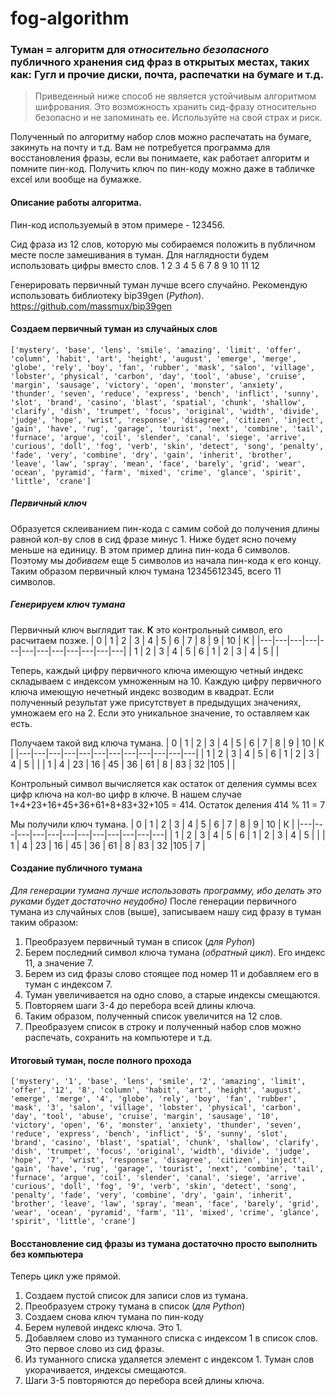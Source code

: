 # fog-algorithm

### Туман = алгоритм для _относительно безопасного_ публичного хранения сид фраз в открытых местах, таких как: Гугл и прочие диски, почта, распечатки на бумаге и т.д.

> Приведенный ниже способ не является устойчивым алгоритмом шифрования. Это возможность хранить сид-фразу относительно безопасно и не запоминать ее. Используйте на свой страх и риск.

Полученный по алгоритму набор слов можно распечатать на бумаге, закинуть на почту и т.д. 
Вам не потребуется программа для восстановления фразы, если вы понимаете, как работает алгоритм и помните пин-код.
Получить ключ по пин-коду можно даже в табличке excel или вообще на бумажке.


#### Описание работы алгоритма.

Пин-код используемый в этом примере - 123456.

Сид фраза из 12 слов, которую мы собираемся положить в публичном месте после замешивания в туман.
Для наглядности будем использовать цифры вместо слов.
1 2 3 4 5 6 7 8 9 10 11 12

Генерировать первичный туман лучше всего случайно.
Рекомендую использовать библиотеку bip39gen (_Python_).
<https://github.com/massmux/bip39gen>

#### Создаем первичный туман из случайных слов
`
['mystery', 'base', 'lens', 'smile', 'amazing', 'limit', 'offer', 'column', 'habit', 'art', 'height', 'august', 'emerge', 'merge', 'globe', 'rely', 'boy', 'fan', 'rubber', 'mask', 'salon', 'village', 'lobster', 'physical', 'carbon', 'day', 'tool', 'abuse', 'cruise', 'margin', 'sausage', 'victory', 'open', 'monster', 'anxiety', 'thunder', 'seven', 'reduce', 'express', 'bench', 'inflict', 'sunny', 'slot', 'brand', 'casino', 'blast', 'spatial', 'chunk', 'shallow', 'clarify', 'dish', 'trumpet', 'focus', 'original', 'width', 'divide', 'judge', 'hope', 'wrist', 'response', 'disagree', 'citizen', 'inject', 'gain', 'have', 'rug', 'garage', 'tourist', 'next', 'combine', 'tail', 'furnace', 'argue', 'coil', 'slender', 'canal', 'siege', 'arrive', 'curious', 'doll', 'fog', 'verb', 'skin', 'detect', 'song', 'penalty', 'fade', 'very', 'combine', 'dry', 'gain', 'inherit', 'brother', 'leave', 'law', 'spray', 'mean', 'face', 'barely', 'grid', 'wear', 'ocean', 'pyramid', 'farm', 'mixed', 'crime', 'glance', 'spirit', 'little', 'crane']
`

##### Первичный ключ
Образуется склеиванием пин-кода с самим собой до получения длины равной кол-ву слов в сид фразе минус 1. Ниже будет ясно почему меньше на единицу.
В этом пример длина пин-кода 6 символов. Поэтому мы _добиваем_ еще 5 символов из начала пин-кода к его концу.
Таким образом первичный ключ тумана 12345612345, всего 11 символов.

##### Генерируем ключ тумана

Первичный ключ выглядит так. __К__ это контрольный символ, его расчитаем позже.
| 0  | 1  |  2 | 3  | 4  |  5 | 6  | 7  | 8  | 9  | 10  | К |
|---|---|---|---|---|---|---|---|---|---|---|---|
|  1 | 2  | 3  | 4  | 5  | 6  | 1  | 2  | 3  | 4  | 5  |  |

Теперь, каждый цифру первичного ключа имеющую четный индекс складываем с индексом умноженным на 10.
Каждую цифру первичного ключа имеющую нечетный индекс возводим в квадрат.
Если полученный результат уже присутствует в предыдущих значениях, умножаем его на 2. 
Если это уникальное значение, то оставляем как есть.

Получаем такой вид ключа тумана.
| 0  | 1  |  2 | 3  | 4  |  5 | 6  | 7  | 8  | 9  | 10  | К |
|---|---|---|---|---|---|---|---|---|---|---|---|
|  1 | 2  | 3  | 4  | 5  | 6  | 1  | 2  | 3  | 4  | 5  |  |
|  1 | 4  | 23 | 16  | 45  | 36  | 61  | 8  | 83  | 32  |105  |  |

Контрольный символ вычисляется как остаток от деления суммы всех цифр ключа на кол-во цифр в ключе.
В нашем случае 1+4+23+16+45+36+61+8+83+32+105 = 414. Остаток деления 414 % 11 = 7

Мы получили ключ тумана.
| 0  | 1  |  2 | 3  | 4  |  5 | 6  | 7  | 8  | 9  | 10  | К |
|---|---|---|---|---|---|---|---|---|---|---|---|
|  1 | 2  | 3  | 4  | 5  | 6  | 1  | 2  | 3  | 4  | 5  |  |
|  1 | 4  | 23 | 16  | 45  | 36  | 61  | 8  | 83  | 32  |105  | 7 |


#### Создание публичного тумана
_Для генерации тумана лучше использовать программу, ибо делать это руками будет достаточно неудобно)_
После генерации первичного тумана из случайных слов (выше), записываем нашу сид фразу в туман таким образом:
1. Преобразуем первичный туман в список (_для Pyhon_)
2. Берем последний символ ключа тумана (_обратный цикл_). Его индекс 11, а значение 7.
3. Берем из сид фразы слово стоящее под номер 11 и добавляем его в туман с индексом 7.
4. Туман увеличивается на одно слово, а старые индексы смещаются.
5. Повторяем шаги 3-4 до перебора всей длины ключа.
6. Таким образом, полученный список увеличится на 12 слов.
7. Преобразуем список в строку и полученный набор слов можно распечать, сохранить на компьютере и т.д.



#### Итоговый туман, после полного прохода
`
['mystery', '1', 'base', 'lens', 'smile', '2', 'amazing', 'limit', 'offer', '12', '8', 'column', 'habit', 'art', 'height', 'august', 'emerge', 'merge', '4', 'globe', 'rely', 'boy', 'fan', 'rubber', 'mask', '3', 'salon', 'village', 'lobster', 'physical', 'carbon', 'day', 'tool', 'abuse', 'cruise', 'margin', 'sausage', '10', 'victory', 'open', '6', 'monster', 'anxiety', 'thunder', 'seven', 'reduce', 'express', 'bench', 'inflict', '5', 'sunny', 'slot', 'brand', 'casino', 'blast', 'spatial', 'chunk', 'shallow', 'clarify', 'dish', 'trumpet', 'focus', 'original', 'width', 'divide', 'judge', 'hope', '7', 'wrist', 'response', 'disagree', 'citizen', 'inject', 'gain', 'have', 'rug', 'garage', 'tourist', 'next', 'combine', 'tail', 'furnace', 'argue', 'coil', 'slender', 'canal', 'siege', 'arrive', 'curious', 'doll', 'fog', '9', 'verb', 'skin', 'detect', 'song', 'penalty', 'fade', 'very', 'combine', 'dry', 'gain', 'inherit', 'brother', 'leave', 'law', 'spray', 'mean', 'face', 'barely', 'grid', 'wear', 'ocean', 'pyramid', 'farm', '11', 'mixed', 'crime', 'glance', 'spirit', 'little', 'crane']
`

#### Восстановление сид фразы из тумана достаточно просто выполнить без компьютера
Теперь цикл уже прямой.
1. Создаем пустой список для записи слов из тумана.
2. Преобразуем строку тумана в список (_для Python_)
3. Создаем снова ключ тумана по пин-коду
4. Берем нулевой индекс ключа. Это 1.
5. Добавляем слово из туманного списка с индексом 1 в список слов. Это первое слово из сид фразы.
6. Из туманного списка удаляется элемент с индексом 1. Туман слов укорачивается, индексы смещаются.
7. Шаги 3-5 повторяются до перебора всей длины ключа.

